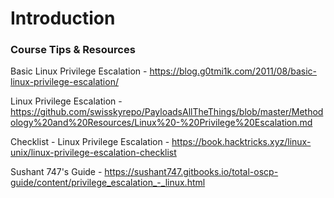 # Introduction

### Course Tips & Resources

Basic Linux Privilege Escalation - https://blog.g0tmi1k.com/2011/08/basic-linux-privilege-escalation/

Linux Privilege Escalation - https://github.com/swisskyrepo/PayloadsAllTheThings/blob/master/Methodology%20and%20Resources/Linux%20-%20Privilege%20Escalation.md

Checklist - Linux Privilege Escalation - https://book.hacktricks.xyz/linux-unix/linux-privilege-escalation-checklist

Sushant 747's Guide - https://sushant747.gitbooks.io/total-oscp-guide/content/privilege_escalation_-_linux.html

